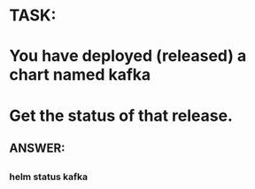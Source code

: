
#
# TASK:
#      You have deployed (released) a chart named kafka  
#      Get the status of that release.
##

##
## ANSWER:
##

### 
###  helm status kafka
###
